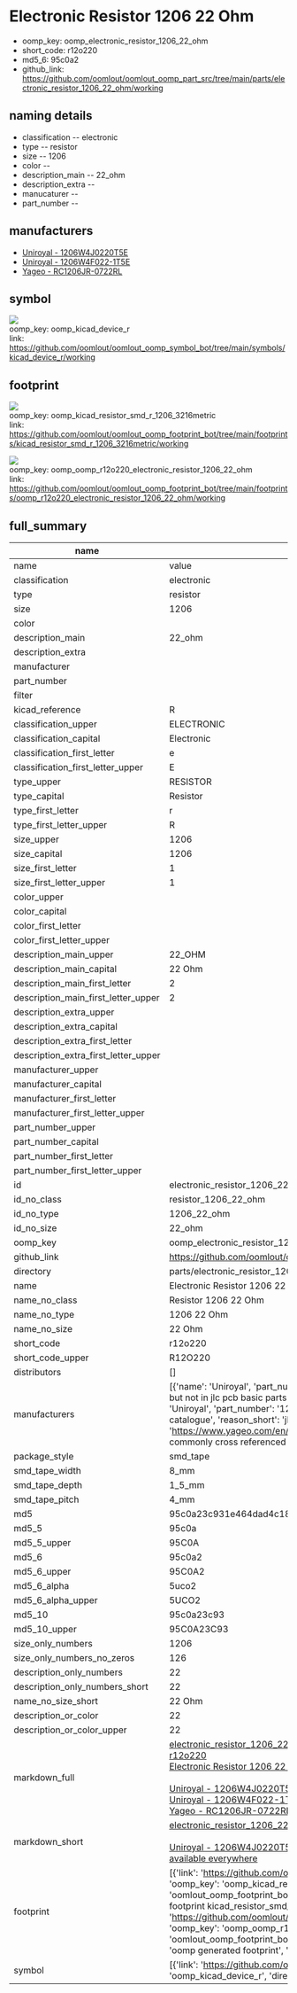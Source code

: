 # Electronic Resistor 1206 22 Ohm

  
* oomp_key: oomp_electronic_resistor_1206_22_ohm 
* short_code: r12o220
* md5_6: 95c0a2  
* github_link: https://github.com/oomlout/oomlout_oomp_part_src/tree/main/parts/electronic_resistor_1206_22_ohm/working  
## naming details
* classification -- electronic
* type -- resistor
* size -- 1206
* color -- 
* description_main -- 22_ohm
* description_extra -- 
* manucaturer -- 
* part_number -- 


## manufacturers
* [Uniroyal - 1206W4J0220T5E]()  
* [Uniroyal - 1206W4F022-1T5E]()  
* [Yageo - RC1206JR-0722RL](https://www.yageo.com/en/Chart/Download/pdf/RC1206JR-0722RL)  

## symbol

![](symbol/{index}/working/working_600.png)  
oomp_key: oomp_kicad_device_r  
link: https://github.com/oomlout/oomlout_oomp_symbol_bot/tree/main/symbols/kicad_device_r/working  

## footprint

![](footprint/{index}/working/working_600.png)  
oomp_key: oomp_kicad_resistor_smd_r_1206_3216metric  
link: https://github.com/oomlout/oomlout_oomp_footprint_bot/tree/main/footprints/kicad_resistor_smd_r_1206_3216metric/working  

![](footprint/{index}/working/working_600.png)  
oomp_key: oomp_oomp_r12o220_electronic_resistor_1206_22_ohm  
link: https://github.com/oomlout/oomlout_oomp_footprint_bot/tree/main/footprints/oomp_r12o220_electronic_resistor_1206_22_ohm/working  

## full_summary
| name | value | 
| --- | --- | 
| name | value | 
| classification | electronic | 
| type | resistor | 
| size | 1206 | 
| color |  | 
| description_main | 22_ohm | 
| description_extra |  | 
| manufacturer |  | 
| part_number |  | 
| filter |  | 
| kicad_reference | R | 
| classification_upper | ELECTRONIC | 
| classification_capital | Electronic | 
| classification_first_letter | e | 
| classification_first_letter_upper | E | 
| type_upper | RESISTOR | 
| type_capital | Resistor | 
| type_first_letter | r | 
| type_first_letter_upper | R | 
| size_upper | 1206 | 
| size_capital | 1206 | 
| size_first_letter | 1 | 
| size_first_letter_upper | 1 | 
| color_upper |  | 
| color_capital |  | 
| color_first_letter |  | 
| color_first_letter_upper |  | 
| description_main_upper | 22_OHM | 
| description_main_capital | 22 Ohm | 
| description_main_first_letter | 2 | 
| description_main_first_letter_upper | 2 | 
| description_extra_upper |  | 
| description_extra_capital |  | 
| description_extra_first_letter |  | 
| description_extra_first_letter_upper |  | 
| manufacturer_upper |  | 
| manufacturer_capital |  | 
| manufacturer_first_letter |  | 
| manufacturer_first_letter_upper |  | 
| part_number_upper |  | 
| part_number_capital |  | 
| part_number_first_letter |  | 
| part_number_first_letter_upper |  | 
| id | electronic_resistor_1206_22_ohm | 
| id_no_class | resistor_1206_22_ohm | 
| id_no_type | 1206_22_ohm | 
| id_no_size | 22_ohm | 
| oomp_key | oomp_electronic_resistor_1206_22_ohm | 
| github_link | https://github.com/oomlout/oomlout_oomp_part_src/tree/main/parts/electronic_resistor_1206_22_ohm/working | 
| directory | parts/electronic_resistor_1206_22_ohm | 
| name | Electronic Resistor 1206 22 Ohm | 
| name_no_class | Resistor 1206 22 Ohm | 
| name_no_type | 1206 22 Ohm | 
| name_no_size | 22 Ohm | 
| short_code | r12o220 | 
| short_code_upper | R12O220 | 
| distributors | [] | 
| manufacturers | [{'name': 'Uniroyal', 'part_number': '1206W4J0220T5E', 'link': '', 'id': 'manufacturer_uniroyal', 'note': {'reason': 'did this one first, but not in jlc pcb basic parts and 1 percent are and they are the same price', 'reason_short': 'not in jlc basic parts'}}, {'name': 'Uniroyal', 'part_number': '1206W4F022-1T5E', 'link': '', 'id': 'manufacturer_uniroyal', 'note': {'reason': 'in the jlc basic parts catalogue', 'reason_short': 'jlc basic part'}}, {'name': 'Yageo', 'part_number': 'RC1206JR-0722RL', 'link': 'https://www.yageo.com/en/Chart/Download/pdf/RC1206JR-0722RL', 'id': 'manufacturer_yageo', 'note': {'reason': 'yageo is a commonly cross referenced part number', 'reason_short': 'available everywhere'}}] | 
| package_style | smd_tape | 
| smd_tape_width | 8_mm | 
| smd_tape_depth | 1_5_mm | 
| smd_tape_pitch | 4_mm | 
| md5 | 95c0a23c931e464dad4c1883518628d8 | 
| md5_5 | 95c0a | 
| md5_5_upper | 95C0A | 
| md5_6 | 95c0a2 | 
| md5_6_upper | 95C0A2 | 
| md5_6_alpha | 5uco2 | 
| md5_6_alpha_upper | 5UCO2 | 
| md5_10 | 95c0a23c93 | 
| md5_10_upper | 95C0A23C93 | 
| size_only_numbers | 1206 | 
| size_only_numbers_no_zeros | 126 | 
| description_only_numbers | 22 | 
| description_only_numbers_short | 22 | 
| name_no_size_short | 22 Ohm | 
| description_or_color | 22 | 
| description_or_color_upper | 22 | 
| markdown_full | [electronic_resistor_1206_22_ohm](https://github.com/oomlout/oomlout_oomp_part_src/tree/main/parts/electronic_resistor_1206_22_ohm/working)<br>[r12o220](https://github.com/oomlout/oomlout_oomp_part_src/tree/main/parts/electronic_resistor_1206_22_ohm/working)<br>[Electronic Resistor 1206 22 Ohm](https://github.com/oomlout/oomlout_oomp_part_src/tree/main/parts/electronic_resistor_1206_22_ohm/working)<br><br>[Uniroyal - 1206W4J0220T5E- not in jlc basic parts]() [(L)  ](https://www.lcsc.com/search?q=1206W4J0220T5E)[(D)  ](https://www.digikey.com/en/products?keywords=1206W4J0220T5E)[(M)  ](https://www.mouser.com/Search/Refine?Keyword=1206W4J0220T5E)[(N)  ](https://www.newark.com/search?st=1206W4J0220T5E)[(SZ)  ](https://so.szlcsc.com/global.html?k=1206W4J0220T5E)<br>[Uniroyal - 1206W4F022-1T5E- jlc basic part]() [(L)  ](https://www.lcsc.com/search?q=1206W4F022-1T5E)[(D)  ](https://www.digikey.com/en/products?keywords=1206W4F022-1T5E)[(M)  ](https://www.mouser.com/Search/Refine?Keyword=1206W4F022-1T5E)[(N)  ](https://www.newark.com/search?st=1206W4F022-1T5E)[(SZ)  ](https://so.szlcsc.com/global.html?k=1206W4F022-1T5E)<br>[Yageo - RC1206JR-0722RL- available everywhere](https://www.yageo.com/en/Chart/Download/pdf/RC1206JR-0722RL) [(L)  ](https://www.lcsc.com/search?q=RC1206JR-0722RL)[(D)  ](https://www.digikey.com/en/products?keywords=RC1206JR-0722RL)[(M)  ](https://www.mouser.com/Search/Refine?Keyword=RC1206JR-0722RL)[(N)  ](https://www.newark.com/search?st=RC1206JR-0722RL)[(SZ)  ](https://so.szlcsc.com/global.html?k=RC1206JR-0722RL)<br> | 
| markdown_short | [electronic_resistor_1206_22_ohm](https://github.com/oomlout/oomlout_oomp_part_src/tree/main/parts/electronic_resistor_1206_22_ohm/working)<br><br>[Uniroyal - 1206W4J0220T5E- not in jlc basic parts]()[Uniroyal - 1206W4F022-1T5E- jlc basic part]()[Yageo - RC1206JR-0722RL- available everywhere](https://www.yageo.com/en/Chart/Download/pdf/RC1206JR-0722RL) | 
| footprint | [{'link': 'https://github.com/oomlout/oomlout_oomp_footprint_bot/tree/main/foootprntss/kicad_resistor_smd_r_1206_3216metric', 'oomp_key': 'oomp_kicad_resistor_smd_r_1206_3216metric', 'directory': 'oomlout_oomp_footprint_bot/footprints/kicad_resistor_smd_r_1206_3216metric//working/working.kicad_mod', 'note': 'source footprint kicad_resistor_smd_r_1206_3216metric', 'index': 0}, {'link': 'https://github.com/oomlout/oomlout_oomp_footprint_bot/tree/main/foootprntss/oomp_r12o220_electronic_resistor_1206_22_ohm', 'oomp_key': 'oomp_oomp_r12o220_electronic_resistor_1206_22_ohm', 'directory': 'oomlout_oomp_footprint_bot/footprints/oomp_r12o220_electronic_resistor_1206_22_ohm//working/working.kicad_mod', 'note': 'oomp generated footprint', 'index': 1}] | 
| symbol | [{'link': 'https://github.com/oomlout/oomlout_oomp_symbol_bot/tree/main/symbols/kicad_device_r', 'oomp_key': 'oomp_kicad_device_r', 'directory': 'oomlout_oomp_symbol_bot/symbols/kicad_device_r//working/working.kicad_sym', 'index': 0}] | 
